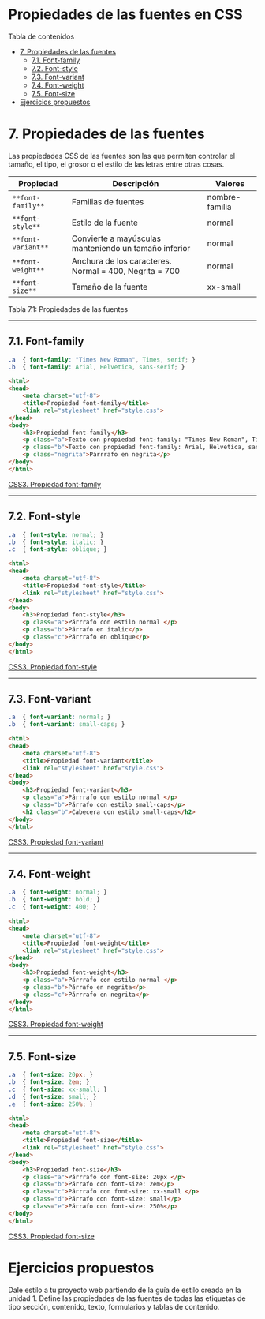 # **Propiedades de las fuentes en CSS**

Tabla de contenidos

-   [7. Propiedades de las fuentes](/#7-Propiedades-de-las-fuentes)
    -   [7.1. Font-family](/#71-Font-family)
    -   [7.2. Font-style](/#72-Font-style)
    -   [7.3. Font-variant](/#73-Font-variant)
    -   [7.4. Font-weight](/#74-Font-weight)
    -   [7.5. Font-size](/#75-Font-size)
-   [Ejercicios propuestos](/#Ejercicios-propuestos)

# 7. Propiedades de las fuentes

Las propiedades CSS de las fuentes son las que permiten controlar el tamaño, el tipo, el grosor o el estilo de las letras entre otras cosas.

| Propiedad | Descripción | Valores |
| --- | --- | --- |
| `**font-family**` | Familias de fuentes | nombre-familia|nombre-familia-genérica| * |
| `**font-style**` | Estilo de la fuente | normal | italic | oblique |
| `**font-variant**` | Convierte a mayúsculas manteniendo un tamaño inferior | normal | small-caps |
| `**font-weight**` | Anchura de los caracteres. Normal = 400, Negrita = 700 | normal | bold | bolder | lighter | 100 | 200 | 300 | 400 | 500 | 600 | 700 | 800 | 900 |
| `**font-size**` | Tamaño de la fuente | xx-small | x-small | small | medium | large | x-large | xx-large | larger | smaller | longitud | porcentaje |
Tabla 7.1: Propiedades de las fuentes

* * * * *

## 7.1. Font-family

```css
.a  { font-family: "Times New Roman", Times, serif; }
.b  { font-family: Arial, Helvetica, sans-serif; }
```

```html
<html>
<head>
    <meta charset="utf-8"> 
    <title>Propiedad font-family</title> 
    <link rel="stylesheet" href="style.css"> 
</head>
<body>
    <h3>Propiedad font-family</h3>
    <p class="a">Texto con propiedad font-family: "Times New Roman", Times, serif; </p>
    <p class="b">Texto con propiedad font-family: Arial, Helvetica, sans-serif;</p>
    <p class="negrita">Párrrafo en negrita</p>
</body>
</html>
```

[CSS3. Propiedad font-family](https://codepen.io/sergio-rey-personal/pen/NWxbaaZ)


* * * * *

## 7.2. Font-style

```css
.a  { font-style: normal; }
.b  { font-style: italic; }
.c  { font-style: oblique; }
```

```html
<html>
<head>
    <meta charset="utf-8"> 
    <title>Propiedad font-style</title> 
    <link rel="stylesheet" href="style.css"> 
</head>
<body>
    <h3>Propiedad font-style</h3>
    <p class="a">Párrrafo con estilo normal </p>
    <p class="b">Párrafo en italic</p>
    <p class="c">Párrrafo en oblique</p>
</body>
</html>
```

[CSS3. Propiedad font-style](https://codepen.io/sergio-rey-personal/pen/qBbqPpV)

* * * * *

## 7.3. Font-variant

```css
.a  { font-variant: normal; }
.b  { font-variant: small-caps; }
```

```html
<html>
<head>
    <meta charset="utf-8"> 
    <title>Propiedad font-variant</title> 
    <link rel="stylesheet" href="style.css"> 
</head>
<body>
    <h3>Propiedad font-variant</h3>
    <p class="a">Párrrafo con estilo normal </p>
    <p class="b">Párrafo con estilo small-caps</p>
    <h2 class="b">Cabecera con estilo small-caps</h2>
</body>
</html>
```

[CSS3. Propiedad font-variant](https://codepen.io/sergio-rey-personal/pen/oNbYGqq)

* * * * *

## 7.4. Font-weight

```css
.a  { font-weight: normal; }
.b  { font-weight: bold; }
.c  { font-weight: 400; }
```

```html
<html>
<head>
    <meta charset="utf-8"> 
    <title>Propiedad font-weight</title> 
    <link rel="stylesheet" href="style.css"> 
</head>
<body>
    <h3>Propiedad font-weight</h3>
    <p class="a">Párrrafo con estilo normal </p>
    <p class="b">Párrafo en negrita</p>
    <p class="c">Párrrafo en negrita</p>
</body>
</html>
```
[CSS3. Propiedad font-weight](https://codepen.io/sergio-rey-personal/pen/rNxWGKj)

* * * * *

## 7.5. Font-size

```css
.a  { font-size: 20px; }
.b  { font-size: 2em; }
.c  { font-size: xx-small; }
.d  { font-size: small; }
.e  { font-size: 250%; }
```

```html
<html>
<head>
    <meta charset="utf-8"> 
    <title>Propiedad font-size</title> 
    <link rel="stylesheet" href="style.css"> 
</head>
<body>
    <h3>Propiedad font-size</h3>
    <p class="a">Párrrafo con font-size: 20px </p>
    <p class="b">Párrafo con font-size: 2em</p>
    <p class="c">Párrrafo con font-size: xx-small </p>
    <p class="d">Párrafo con font-size: small</p>
    <p class="e">Párrafo con font-size: 250%</p>
</body>
</html>
```

[CSS3. Propiedad font-size](https://codepen.io/sergio-rey-personal/pen/abdBLjL)

# Ejercicios propuestos

Dale estilo a tu proyecto web partiendo de la guía de estilo creada en la unidad 1. Define las propiedades de las fuentes de todas las etiquetas de tipo sección, contenido, texto, formularios y tablas de contenido.